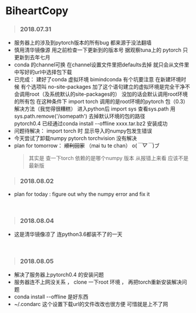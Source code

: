 # BiheartCopy
> ### **2018.07.31** 
* 服务器上的涉及到pytorch版本的所有bug 都来源于没法翻墙  
* 慎用清华镜像源 用之前检查一下更新到的版本号  据观察tuna上的 pytorch 只更新到去年七月  
* conda 的channel可换 在channel设置文件里把defaults去掉 就只会从文件里中写好的url中选择包下载  
* 已完成： 建好了conda 虚拟环境 bimindconda  有个坑要注意 在新建环境时候  有个选项叫 no-site-packages  加了这个语句建立的虚拟环境是完全干净不会调用root（及系统默认的site-packages的） 没加的话会默认调用root环境的所有包 在这种条件下 import torch 调用的是root环境的pytorch 包（0.3）
</br>解决方法（我觉得很糟糕） 进入python后 import sys 查看sys.path 用sys.path.remove('/somepath') 去掉默认环境的包的路径
</br>pytorch0.4 已经通过conda install --offline xxxx.tar.bz2 安装成功</br>
* 问题待解决： import torch 时 显示导入的numpy包发生错误 
* 今天尝试了卸载numpy pytorch torchvision  没有解决
* plan for tomorrow： ~~顺利回家~~ （mai tu te chan） o(*￣▽￣*)ブ  
  > 其实是 查一下torch 依赖的是哪个numpy 版本 从报错上来看 应该不是最新版


> ### **2018.08.02**
* plan for today : figure out why the numpy error and fix it

</br>

> ### **2018.08.04**
* 这是清华镜像凉了 连python3.6都装不了的一天
</br>

> ### **2018.08.05**
* 解决了服务器上pytorch0.4 的安装问题
* 服务器连不上网没关系 ， clone 一下root 环境 ， 再把torch重新安装解决问题
* conda install --offline 是好东西
* ~/.condarc 这个设置下载url的文件改改也很方便 可惜就是上不了网

